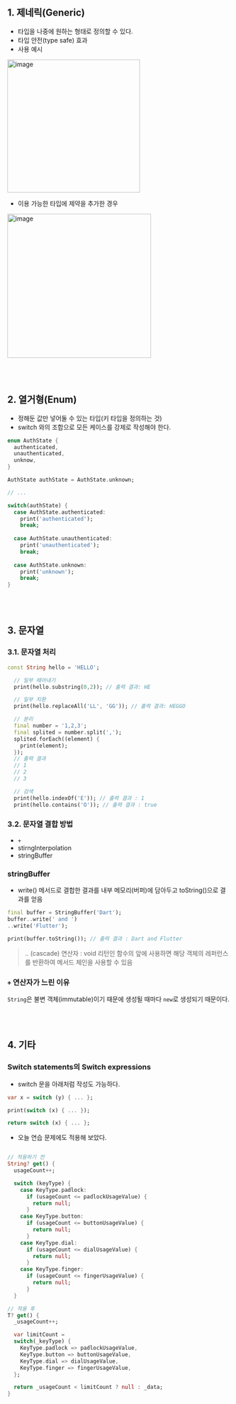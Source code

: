 ## 1. 제네릭(Generic)
* 타입을 나중에 원하는 형태로 정의할 수 있다.
* 타입 안전(type safe) 효과
* 사용 예시
<img width="299" alt="image" src="https://github.com/NalaJang/TIL/assets/73895803/a5604a34-e809-4825-a78d-20086a467b91">

* 이용 가능한 타입에 제약을 추가한 경우
<img width="324" alt="image" src="https://github.com/NalaJang/TIL/assets/73895803/80b1f8bd-ad30-49cc-a857-60081dcb0ffd">

<br></br>

## 2. 열거형(Enum)
* 정해둔 값만 넣어둘 수 있는 타입(키 타입을 정의하는 것)
* switch 와의 조합으로 모든 케이스를 강제로 작성해야 한다.

```dart
enum AuthState {
  authenticated,
  unauthenticated,
  unknow,
}
```

```dart
AuthState authState = AuthState.unknown;

// ...

switch(authState) {
  case AuthState.authenticated:
    print('authenticated');
    break;
  
  case AuthState.unauthenticated:
    print('unauthenticated');
    break;
  
  case AuthState.unknown:
    print('unknown');
    break;
}
```

<br></br>

## 3. 문자열
### 3.1. 문자열 처리

```dart
const String hello = 'HELLO';

  // 일부 떼어내기
  print(hello.substring(0,2)); // 출력 결과: HE

  // 일부 치환
  print(hello.replaceAll('LL', 'GG')); // 출력 결과: HEGGO

  // 분리
  final number = '1,2,3';
  final splited = number.split(',');
  splited.forEach((element) {
    print(element);
  });
  // 출력 결과
  // 1
  // 2
  // 3

  // 검색
  print(hello.indexOf('E')); // 출력 결과 : 1
  print(hello.contains('O')); // 출력 결과 : true
```

### 3.2. 문자열 결합 방법
* `+`
* stirngInterpolation
* stringBuffer

### stringBuffer
* write() 메서드로 결합한 결과를 내부 메모리(버퍼)에 담아두고 toString()으로 결과를 얻음

```dart
final buffer = StringBuffer('Dart');
buffer..write(' and ')
..write('Flutter');

print(buffer.toString()); // 출력 결과 : Dart and Flutter
```

> .. (cascade) 연산자 : void 리턴인 함수의 앞에 사용하면 해당 객체의 레퍼런스를 반환하여 메서드 체인을 사용할 수 있음

### `+` 연산자가 느린 이유
`String`은 불변 객체(immutable)이기 때문에 생성될 때마다 `new`로 생성되기 때문이다.

<br></br>

## 4. 기타
### Switch statements의 Switch expressions
* switch 문을 아래처럼 작성도 가능하다.
```dart
var x = switch (y) { ... };

print(switch (x) { ... });

return switch (x) { ... };
```

* 오늘 연습 문제에도 적용해 보았다.
```dart

// 적용하기 전
String? get() {
  usageCount++;

  switch (keyType) {
    case KeyType.padlock:
      if (usageCount <= padlockUsageValue) {
        return null;
      }
    case KeyType.button:
      if (usageCount <= buttonUsageValue) {
        return null;
      }
    case KeyType.dial:
      if (usageCount <= dialUsageValue) {
        return null;
      }
    case KeyType.finger:
      if (usageCount <= fingerUsageValue) {
        return null;
      }
  }
```

```dart
// 적용 후
T? get() {
  _usageCount++;

  var limitCount =
  switch(_keyType) {
    KeyType.padlock => padlockUsageValue,
    KeyType.button => buttonUsageValue,
    KeyType.dial => dialUsageValue,
    KeyType.finger => fingerUsageValue,
  };

  return _usageCount < limitCount ? null : _data;
}
```
